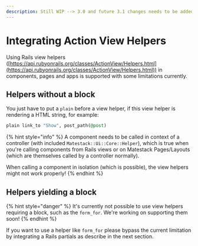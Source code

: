 ```yaml
---
description: Still WIP --> 3.0 and future 3.1 changes needs to be added here
---
```


# Integrating Action View Helpers

Using Rails view helpers ([https://api.rubyonrails.org/classes/ActionView/Helpers.html](https://api.rubyonrails.org/classes/ActionView/Helpers.html)) in components, pages and apps is supported with some limitations currently.&#x20;

## Helpers without a block

You just have to put a `plain` before a view helper, if this view helper is rendering a HTML string, for example:

```ruby
plain link_to "Show", post_path(@post)
```

{% hint style="info" %}
A component needs to be called in context of a controller (with included `Matestack::Ui::Core::Helper`), which is true when you're calling components from Rails views or on Matestack Pages/Layouts (which are themselves called by a controller normally).

When calling a component in isolation (which is possible), the view helpers might not work properly!
{% endhint %}

## Helpers yielding a block

{% hint style="danger" %}
It's currently not possible to use view helpers requiring a block, such as the `form_for`. We're working on supporting them soon!
{% endhint %}

If you want to use a helper like `form_for` please bypass the current limitation by integrating a Rails partials as describe in the next section.
